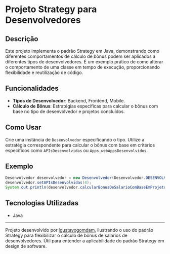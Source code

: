 # Projeto Strategy para Desenvolvedores

## Descrição
Este projeto implementa o padrão Strategy em Java, demonstrando como diferentes comportamentos de cálculo de bônus podem ser aplicados a diferentes tipos de desenvolvedores. É um exemplo prático de como alterar o comportamento de uma classe em tempo de execução, proporcionando flexibilidade e reutilização de código.

## Funcionalidades
- **Tipos de Desenvolvedor**: Backend, Frontend, Mobile.
- **Cálculo de Bônus**: Estratégias específicas para calcular o bônus com base no tipo de desenvolvedor e projetos concluídos.

## Como Usar
Crie uma instância de `Desenvolvedor` especificando o tipo. Utilize a estratégia correspondente para calcular o bônus com base em critérios específicos como `APIsDesenvolvidas` ou `Apps_webAppsDesenvolvidos`.

## Exemplo
```java
Desenvolvedor desenvolvedor = new Desenvolvedor(Desenvolvedor.DESENVOLVEDOR_BACKEND, 2500);
desenvolvedor.setAPIsDesenvolvidas(4);
System.out.println(desenvolvedor.calcularBonusDeSalarioComBaseEmProjetos());
```

## Tecnologias Utilizadas
- Java

---

Projeto desenvolvido por [lgustavogomdam](https://github.com/lgustavogomdam), ilustrando o uso do padrão Strategy para flexibilizar o cálculo de bônus de salários de desenvolvedores. Útil para entender a aplicabilidade do padrão Strategy em design de software.